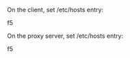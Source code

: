 On the client, set /etc/hosts entry:

<ip address of proxy server> f5

On the proxy server, set /etc/hosts entry:

<self ip of f5> f5

